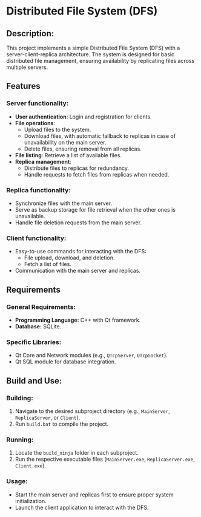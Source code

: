 # Distributed File System (DFS)

## Description:
This project implements a simple Distributed File System (DFS) with a server-client-replica architecture. The system is designed for basic distributed file management, ensuring availability by replicating files across multiple servers.

## Features

### Server functionality:
- **User authentication**: Login and registration for clients.
- **File operations**:
  - Upload files to the system.
  - Download files, with automatic fallback to replicas in case of unavailability on the main server.
  - Delete files, ensuring removal from all replicas.
- **File listing**: Retrieve a list of available files.
- **Replica management**:
  - Distribute files to replicas for redundancy.
  - Handle requests to fetch files from replicas when needed.

### Replica functionality:
- Synchronize files with the main server.
- Serve as backup storage for file retrieval when the other ones is unavailable.
- Handle file deletion requests from the main server.

### Client functionality:
- Easy-to-use commands for interacting with the DFS:
  - File upload, download, and deletion.
  - Fetch a list of files.
- Communication with the main server and replicas.

## Requirements

### General Requirements:
- **Programming Language:** C++ with Qt framework.
- **Database:** SQLite.

### Specific Libraries:
- Qt Core and Network modules (e.g., `QTcpServer`, `QTcpSocket`).
- Qt SQL module for database integration.

## Build and Use:

### Building:
1. Navigate to the desired subproject directory (e.g., `MainServer`, `ReplicaServer`, or `Client`).
2. Run `build.bat` to compile the project.

### Running:
1. Locate the `build_ninja` folder in each subproject.
2. Run the respective executable files (`MainServer.exe`, `ReplicaServer.exe`, `Client.exe`).

### Usage:
- Start the main server and replicas first to ensure proper system initialization.
- Launch the client application to interact with the DFS.

